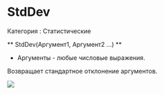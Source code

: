 ﻿
# StdDev

Категория : Статистические

** StdDev(Аргумент1, Аргумент2 ...) **

* Аргументы - любые числовые выражения.

Возвращает стандартное отклонение аргументов.

![](/mediatag>Статистические)

